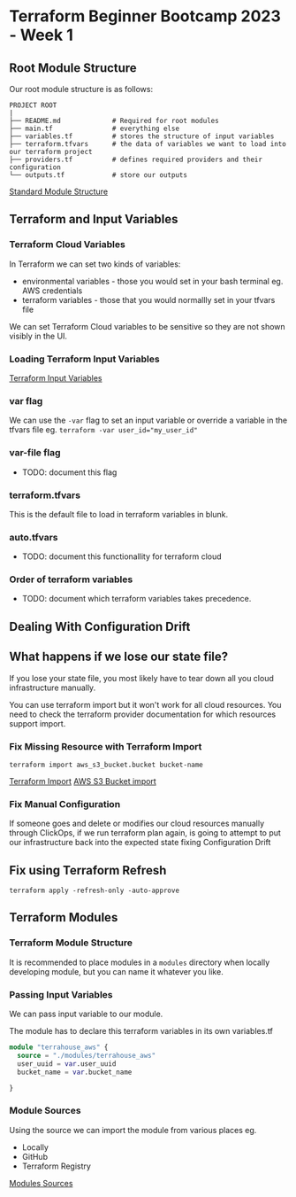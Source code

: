 # Terraform Beginner Bootcamp 2023 - Week 1



## Root Module Structure

Our root module structure is as follows:

```
PROJECT ROOT
|
├── README.md             # Required for root modules
├── main.tf               # everything else
├── variables.tf          # stores the structure of input variables
├── terraform.tfvars      # the data of variables we want to load into our terraform project
├── providers.tf          # defines required providers and their configuration
└── outputs.tf            # store our outputs
```

[Standard Module Structure](https://developer.hashicorp.com/terraform/language/modules/develop/structure)

## Terraform and Input Variables

### Terraform Cloud Variables

In Terraform we can set two kinds of variables:
- environmental variables - those you would set in your bash terminal eg. AWS credentials
- terraform variables  - those that you would normallly set in your tfvars file

We can set Terraform Cloud variables to be sensitive so they are not shown visibly in the UI.


### Loading Terraform Input Variables

[Terraform Input Variables](https://developer.hashicorp.com/terraform/language/values/variables)

### var flag
We can use the `-var` flag to set an input variable or override a variable in the tfvars file eg. `terraform -var user_id="my_user_id"`

### var-file flag

- TODO: document this flag

### terraform.tfvars

This is the default file to load in terraform variables in blunk.

### auto.tfvars

- TODO: document this functionallity for terraform cloud

### Order of terraform variables

- TODO: document which terraform variables takes precedence. 


## Dealing With Configuration Drift

## What happens if we lose our state file?

If you lose your state file, you most likely have to tear down all you cloud infrastructure manually.

You can use terraform import but it won't work for all cloud resources. You need to check the terraform provider documentation for which resources support import.


### Fix Missing Resource with Terraform Import

`terraform import aws_s3_bucket.bucket bucket-name`

[Terraform Import](https://developer.hashicorp.com/terraform/cli/import)
[AWS S3 Bucket import](https://developer.hashicorp.com/terraform/cli/import)

### Fix Manual Configuration

If someone goes and delete or modifies our cloud resources manually through ClickOps, if we run terraform plan again, is going to attempt to put our infrastructure back into the expected state fixing Configuration Drift 

## Fix using Terraform Refresh

```
terraform apply -refresh-only -auto-approve
```

## Terraform Modules

### Terraform Module Structure

It is recommended to place modules in a `modules` directory when locally developing module, but you can name it whatever you like. 

### Passing Input Variables

We can pass input variable to our module.

The module has to declare this terraform variables in its own variables.tf

```tf
module "terrahouse_aws" {
  source = "./modules/terrahouse_aws"
  user_uuid = var.user_uuid
  bucket_name = var.bucket_name

}
```

### Module Sources

Using the source we can import the module from various places eg. 
- Locally
- GitHub
- Terraform Registry


[Modules Sources](https://developer.hashicorp.com/terraform/language/modules/sources)



